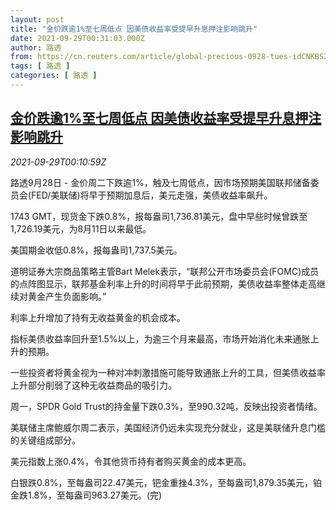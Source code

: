 ```yaml
---
layout: post
title: "金价跌逾1%至七周低点 因美债收益率受提早升息押注影响跳升"
date: 2021-09-29T00:31:03.000Z
author: 路透
from: https://cn.reuters.com/article/global-precious-0928-tues-idCNKBS2GP007
tags: [ 路透 ]
categories: [ 路透 ]
---
```

<!--1632875463000-->
[金价跌逾1%至七周低点 因美债收益率受提早升息押注影响跳升](https://cn.reuters.com/article/global-precious-0928-tues-idCNKBS2GP007)
------

<div>
<div><i>2021-09-29T00:10:59Z</i></div><p>路透9月28日 - 金价周二下跌逾1%，触及七周低点，因市场预期美国联邦储备委员会(FED/美联储)将早于预期加息后，美元走强，美债收益率飙升。</p><p>1743 GMT，现货金下跌0.8%，报每盎司1,736.81美元，盘中早些时候曾跌至1,726.19美元，为8月11日以来最低。</p><p>美国期金收低0.8%，报每盎司1,737.5美元。</p><p>道明证券大宗商品策略主管Bart Melek表示，“联邦公开市场委员会(FOMC)成员的点阵图显示，联邦基金利率上升的时间将早于此前预期，美债收益率整体走高继续对黄金产生负面影响。”</p><p>利率上升增加了持有无收益黄金的机会成本。</p><p>指标美债收益率回升至1.5%以上，为逾三个月来最高，市场开始消化未来通胀上升的预期。</p><p>一些投资者将黄金视为一种对冲刺激措施可能导致通胀上升的工具，但美债收益率上升部分削弱了这种无收益商品的吸引力。</p><p>周一，SPDR Gold Trust的持金量下跌0.3%，至990.32吨，反映出投资者情绪。</p><p>美联储主席鲍威尔周二表示，美国经济仍远未实现充分就业，这是美联储升息门槛的关键组成部分。</p><p>美元指数上涨0.4%，令其他货币持有者购买黄金的成本更高。</p><p>白银跌0.8%，至每盎司22.47美元，钯金重挫4.3%，至每盎司1,879.35美元，铂金跌1.8%，至每盎司963.27美元。(完)</p>
</div>
